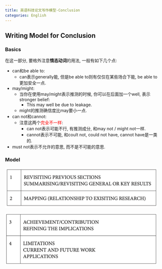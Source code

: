 ```yaml
---
title: 英语科技论文写作模型-Conclusion
categories: English
---
```




## Writing Model for Conclusion



### Basics

在这一部分, 要格外注意**情态动词**的用法, 一般有如下几个点:

* can和be able to:
  * can表示generally能, 但是be able to则有仅仅在某些场合下能, be able to更加安全一点.
* may/might:
  * 当你在使用may/might表示推测的时候, 你可以在后面加一个well, 表示stronger belief:
    * This may well be due to leakage.
  * might的推测确信度比may要小一点.
* can not和cannot:
  * 注意这两个<font color=red>完全不一样</font>:
    * can not表示可能不行, 有推测成分, 和may not / might not一样.
    * cannot表示不可能, 和coult not, could not have, cannot have是一类的.
* must not表示不允许的意思, 而不是不可能的意思.



### Model

![Writing Model for Conclusion1](./sci-writing-conclusion/image-20240320163610264.png)

![Writing Model for Conclusion2](./sci-writing-conclusion/image-20240320163635588.png)
